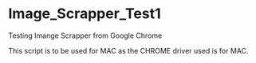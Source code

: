 # Image_Scrapper_Test1
Testing Imange Scrapper from Google Chrome

This script is to be used for MAC as the CHROME driver used is for MAC. 
